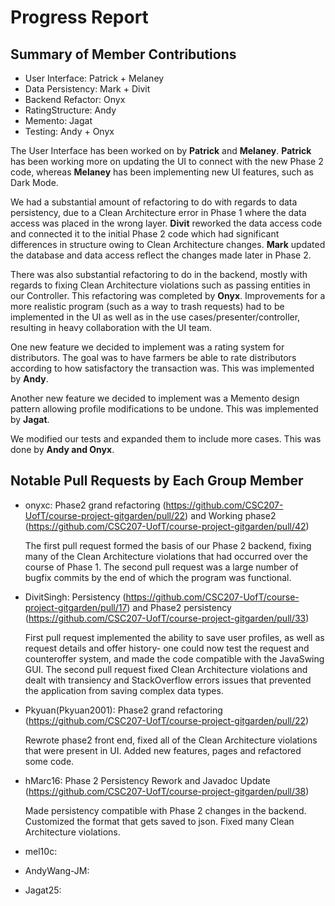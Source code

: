 # Progress Report

## Summary of Member Contributions
- User Interface: Patrick + Melaney
- Data Persistency: Mark + Divit
- Backend Refactor: Onyx
- RatingStructure: Andy
- Memento: Jagat
- Testing: Andy + Onyx

The User Interface has been worked on by **Patrick** and **Melaney**. 
**Patrick** has been working more on updating the UI to connect with the new Phase
2 code, whereas **Melaney** has been implementing new UI features, such as Dark Mode.

We had a substantial amount of refactoring to do with regards to data persistency,
due to a Clean Architecture error in Phase 1 where the data access was placed in the
wrong layer. **Divit** reworked the data access code and connected it to the initial Phase
2 code which had significant differences in structure owing to Clean Architecture
changes. **Mark** updated the database and data access reflect the changes made
later in Phase 2.

There was also substantial refactoring to do in the backend, mostly with regards to
fixing Clean Architecture violations such as passing entities in our Controller.
This refactoring was completed by **Onyx**. Improvements for a more realistic
program (such as a way to trash requests) had to be implemented in the UI as well as
in the use cases/presenter/controller, resulting in heavy collaboration with the UI
team.

One new feature we decided to implement was a rating system for distributors.
The goal was to have farmers be able to rate distributors according to how 
satisfactory the transaction was. This was implemented by **Andy**.

Another new feature we decided to implement was a Memento design pattern
allowing profile modifications to be undone. This was implemented by **Jagat**.

We modified our tests and expanded them to include more cases.
This was done by **Andy and Onyx**.

## Notable Pull Requests by Each Group Member
- onyxc: Phase2 grand refactoring 
(https://github.com/CSC207-UofT/course-project-gitgarden/pull/22) and 
Working phase2 (https://github.com/CSC207-UofT/course-project-gitgarden/pull/42)

  The first pull request formed the basis of our Phase 2 backend, fixing many of
the Clean Architecture violations that had occurred over the course of Phase 1. 
The second pull request was a large number of bugfix commits by the end of which 
the program was functional.

- DivitSingh: Persistency 
(https://github.com/CSC207-UofT/course-project-gitgarden/pull/17) and Phase2 persistency
(https://github.com/CSC207-UofT/course-project-gitgarden/pull/33)

  First pull request implemented the ability to save user profiles, as well as request details and offer history-
one could now test the request and counteroffer system, and made the code compatible with the JavaSwing GUI. 
The second pull request fixed Clean Architecture violations and dealt with
transiency and StackOverflow errors issues that prevented the application from 
saving complex data types.

- Pkyuan(Pkyuan2001): Phase2 grand refactoring 
(https://github.com/CSC207-UofT/course-project-gitgarden/pull/22)

  Rewrote phase2 front end, fixed all of the Clean Architecture violations that
were present in UI. Added new features, pages and refactored some code.

- hMarc16: Phase 2 Persistency Rework and Javadoc Update 
(https://github.com/CSC207-UofT/course-project-gitgarden/pull/38)

  Made persistency compatible with Phase 2 changes in the backend. 
Customized the format that gets saved to json. Fixed many Clean Architecture 
violations.

- mel10c:

- AndyWang-JM:

- Jagat25: